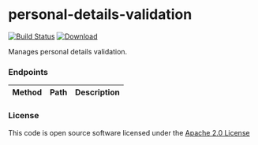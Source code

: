 # personal-details-validation

[![Build Status](https://travis-ci.org/hmrc/personal-details-validation.svg)](https://travis-ci.org/hmrc/personal-details-validation) [ ![Download](https://api.bintray.com/packages/hmrc/releases/personal-details-validation/images/download.svg) ](https://bintray.com/hmrc/releases/personal-details-validation/_latestVersion)

Manages personal details validation.

### Endpoints

| Method | Path                                                            | Description                                                             |
|--------|-----------------------------------------------------------------|-------------------------------------------------------------------------|

### License

This code is open source software licensed under the [Apache 2.0 License]("http://www.apache.org/licenses/LICENSE-2.0.html")